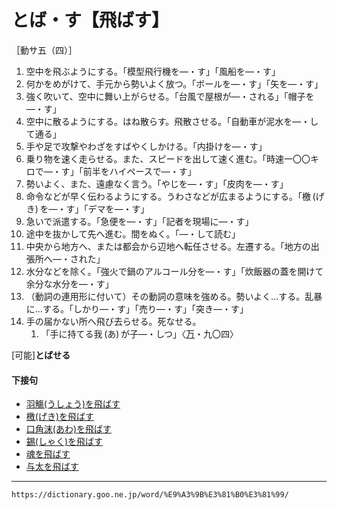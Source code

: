 # とば・す【飛ばす】

［動サ五（四）］
1. 空中を飛ぶようにする。「模型飛行機を―・す」「風船を―・す」
2. 何かをめがけて、手元から勢いよく放つ。「ボールを―・す」「矢を―・す」
3. 強く吹いて、空中に舞い上がらせる。「台風で屋根が―・される」「帽子を―・す」
4. 空中に散るようにする。はね散らす。飛散させる。「自動車が泥水を―・して通る」
5. 手や足で攻撃やわざをすばやくしかける。「内掛けを―・す」
6. 乗り物を速く走らせる。また、スピードを出して速く進む。「時速一〇〇キロで―・す」「前半をハイペースで―・す」
7. 勢いよく、また、遠慮なく言う。「やじを―・す」「皮肉を―・す」
8. 命令などが早く伝わるようにする。うわさなどが広まるようにする。「檄 (げき) を―・す」「デマを―・す」
9. 急いで派遣する。「急便を―・す」「記者を現場に―・す」
10. 途中を抜かして先へ進む。間をぬく。「―・して読む」
11. 中央から地方へ、または都会から辺地へ転任させる。左遷する。「地方の出張所へ―・された」
12. 水分などを除く。「強火で鍋のアルコール分を―・す」「炊飯器の蓋を開けて余分な水分を―・す」
13. （動詞の連用形に付いて）その動詞の意味を強める。勢いよく…する。乱暴に…する。「しかり―・す」「売り―・す」「突き―・す」
14. 手の届かない所へ飛び去らせる。死なせる。    
    1.  「手に持てる我 (あ) が子―・しつ」〈[万](https://dictionary.goo.ne.jp/word/%E4%B8%87%E8%91%89%E9%9B%86_%28%E3%81%BE%E3%82%93%E3%82%88%E3%81%86%E3%81%97%E3%82%85%E3%81%86%29/#jn-210648)・九〇四〉
        

\[可能\]**とばせる**

#### 下接句

-   [羽觴(うしょう)を飛ばす](https://dictionary.goo.ne.jp/word/%E7%BE%BD%E8%A7%B4%E3%82%92%E9%A3%9B%E3%81%B0%E3%81%99/#jn-18642)
-   [檄(げき)を飛ばす](https://dictionary.goo.ne.jp/word/%E6%AA%84%E3%82%92%E9%A3%9B%E3%81%B0%E3%81%99/#jn-67451)
-   [口角沫(あわ)を飛ばす](https://dictionary.goo.ne.jp/word/%E5%8F%A3%E8%A7%92%E6%B3%A1%E3%82%92%E9%A3%9B%E3%81%B0%E3%81%99/#jn-72044)
-   [錫(しゃく)を飛ばす](https://dictionary.goo.ne.jp/word/%E9%8C%AB%E3%82%92%E9%A3%9B%E3%81%B0%E3%81%99/#jn-101735)
-   [魂を飛ばす](https://dictionary.goo.ne.jp/word/%E9%AD%82%E3%82%92%E9%A3%9B%E3%81%B0%E3%81%99/#jn-138766)
-   [与太を飛ばす](https://dictionary.goo.ne.jp/word/%E4%B8%8E%E5%A4%AA%E3%82%92%E9%A3%9B%E3%81%B0%E3%81%99/#jn-227861)

---
`https://dictionary.goo.ne.jp/word/%E9%A3%9B%E3%81%B0%E3%81%99/`